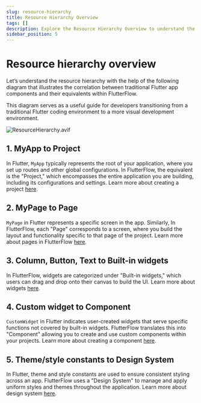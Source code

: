 ```yaml
---
slug: resource-hierarchy
title: Resource Hierarchy Overview
tags: []
description: Explore the Resource Hierarchy Overview to understand the correlation between traditional Flutter app components and their equivalents in FlutterFlow.
sidebar_position: 5
---
```


# Resource hierarchy overview

Let’s understand the resource hierarchy with the help of the following diagram that illustrates the correlation between traditional Flutter app components and their equivalents within FlutterFlow. 

This diagram serves as a useful guide for developers transitioning from a traditional Flutter coding environment to a more visual development environment.

![ResourceHierarchy.avif](imgs/ResourceHierarchy.avif)

## 1. MyApp to Project

In Flutter, `MyApp` typically represents the root of your application, where you set up routes and other global configurations. In FlutterFlow, the equivalent is the "Project," which encompasses the entire application you are building, including its configurations and settings. Learn more about creating a project [here](../../resources/Projects/how-to-create-find-organize-projects#how-to-create-a-project).

## 2. MyPage to Page

`MyPage` in Flutter represents a specific screen in the app. Similarly, In FlutterFlow, each "Page" corresponds to a screen, where you build the layout and functionality specific to that page of the project. Learn more about pages in FlutterFlow [here](#).

## 3. Column, Button, Text to Built-in widgets

In FlutterFlow, widgets are categorized under "Built-in widgets," which users can drag and drop onto their canvas to build the UI. Learn more about widgets [here](#).

## 4. Custom widget to Component

`CustomWidget` in Flutter indicates user-created widgets that serve specific functions not covered by built-in widgets. FlutterFlow translates this into "Component" allowing you to create and use custom components within your projects. Learn more about creating a component [here](#).

## 5. Theme/style constants to Design System

In Flutter, theme and style constants are used to ensure consistent styling across an app. FlutterFlow uses a "Design System" to manage and apply uniform styles and themes throughout the application. Learn more about design system [here](#).
